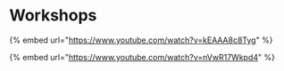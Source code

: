 # Workshops

{% embed url="https://www.youtube.com/watch?v=kEAAA8c8Tyg" %}

{% embed url="https://www.youtube.com/watch?v=nVwR17Wkpd4" %}

